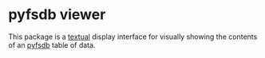 # pyfsdb viewer

This package is a [textual] display interface for visually showing the
contents of an [pyfsdb] table of data.

[textual]: https://pypi.org/project/textual/
[pyfsdb]: https://fsdb.readthedocs.io/
